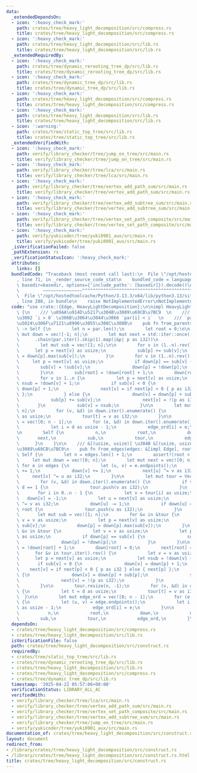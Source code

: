 ```yaml
---
data:
  _extendedDependsOn:
  - icon: ':heavy_check_mark:'
    path: crates/tree/heavy_light_decomposition/src/compress.rs
    title: crates/tree/heavy_light_decomposition/src/compress.rs
  - icon: ':heavy_check_mark:'
    path: crates/tree/heavy_light_decomposition/src/lib.rs
    title: crates/tree/heavy_light_decomposition/src/lib.rs
  _extendedRequiredBy:
  - icon: ':heavy_check_mark:'
    path: crates/tree/dynamic_rerooting_tree_dp/src/lib.rs
    title: crates/tree/dynamic_rerooting_tree_dp/src/lib.rs
  - icon: ':heavy_check_mark:'
    path: crates/tree/dynamic_tree_dp/src/lib.rs
    title: crates/tree/dynamic_tree_dp/src/lib.rs
  - icon: ':heavy_check_mark:'
    path: crates/tree/heavy_light_decomposition/src/compress.rs
    title: crates/tree/heavy_light_decomposition/src/compress.rs
  - icon: ':heavy_check_mark:'
    path: crates/tree/heavy_light_decomposition/src/lib.rs
    title: crates/tree/heavy_light_decomposition/src/lib.rs
  - icon: ':warning:'
    path: crates/tree/static_top_tree/src/lib.rs
    title: crates/tree/static_top_tree/src/lib.rs
  _extendedVerifiedWith:
  - icon: ':heavy_check_mark:'
    path: verify/library_checker/tree/jump_on_tree/src/main.rs
    title: verify/library_checker/tree/jump_on_tree/src/main.rs
  - icon: ':heavy_check_mark:'
    path: verify/library_checker/tree/lca/src/main.rs
    title: verify/library_checker/tree/lca/src/main.rs
  - icon: ':heavy_check_mark:'
    path: verify/library_checker/tree/vertex_add_path_sum/src/main.rs
    title: verify/library_checker/tree/vertex_add_path_sum/src/main.rs
  - icon: ':heavy_check_mark:'
    path: verify/library_checker/tree/vertex_add_subtree_sum/src/main.rs
    title: verify/library_checker/tree/vertex_add_subtree_sum/src/main.rs
  - icon: ':heavy_check_mark:'
    path: verify/library_checker/tree/vertex_set_path_composite/src/main.rs
    title: verify/library_checker/tree/vertex_set_path_composite/src/main.rs
  - icon: ':heavy_check_mark:'
    path: verify/yukicoder/tree/yuki0901_aux/src/main.rs
    title: verify/yukicoder/tree/yuki0901_aux/src/main.rs
  _isVerificationFailed: false
  _pathExtension: rs
  _verificationStatusIcon: ':heavy_check_mark:'
  attributes:
    links: []
  bundledCode: "Traceback (most recent call last):\n  File \"/opt/hostedtoolcache/Python/3.13.3/x64/lib/python3.13/site-packages/onlinejudge_verify/documentation/build.py\"\
    , line 71, in _render_source_code_stat\n    bundled_code = language.bundle(stat.path,\
    \ basedir=basedir, options={'include_paths': [basedir]}).decode()\n          \
    \         ~~~~~~~~~~~~~~~^^^^^^^^^^^^^^^^^^^^^^^^^^^^^^^^^^^^^^^^^^^^^^^^^^^^^^^^^^^^^^^^^^\n\
    \  File \"/opt/hostedtoolcache/Python/3.13.3/x64/lib/python3.13/site-packages/onlinejudge_verify/languages/rust.py\"\
    , line 288, in bundle\n    raise NotImplementedError\nNotImplementedError\n"
  code: "use crate::{Edge, HeavyLightDecomposition};\n\nimpl HeavyLightDecomposition\
    \ {\n    /// \u89AA\u914D\u5217\u304B\u3089\u69CB\u7BC9  \n    /// `0` \u304C\u6839\
    \u3002 `i > 0` \u306B\u3064\u3044\u3066 `par[i] < i`  \n    /// `par[0]` \u306E\
    \u5024\u306F\u7121\u8996\u3055\u308C\u308B\n    pub fn from_parents(par: &[usize])\
    \ -> Self {\n        let n = par.len();\n        let root = 0;\n\n        let\
    \ mut down = vec![-1; n];\n        let mut next = std::iter::once(-1)\n      \
    \      .chain(par.iter().skip(1).map(|&p| p as i32))\n            .collect::<Vec<_>>();\n\
    \        let mut sub = vec![1; n];\n\n        for v in (1..n).rev() {\n      \
    \      let p = next[v] as usize;\n            sub[p] += sub[v];\n            down[p]\
    \ = down[p].max(sub[v]);\n        }\n        for v in (1..n).rev() {\n       \
    \     let p = next[v] as usize;\n            if down[p] == sub[v] {\n        \
    \        sub[v] = !sub[v];\n                down[p] = !down[p];\n            }\n\
    \        }\n\n        sub[root] = !down[root] + 1;\n        down[root] = 0;\n\n\
    \        for v in 1..n {\n            let p = next[v] as usize;\n            let\
    \ nsub = !down[v] + 1;\n            if sub[v] < 0 {\n                down[v] =\
    \ down[p] + 1;\n                next[v] = if next[p] < 0 { p as i32 } else { next[p]\
    \ };\n            } else {\n                down[v] = down[p] + sub[p];\n    \
    \            sub[p] += sub[v];\n                next[v] = !(p as i32);\n     \
    \       }\n            sub[v] = nsub;\n        }\n\n        let mut tour = vec![-1;\
    \ n];\n        for (v, &d) in down.iter().enumerate() {\n            let t = d\
    \ as usize;\n            tour[t] = v as i32;\n        }\n\n        let mut edge_ord\
    \ = vec![0; n - 1];\n        for (e, &d) in down.iter().enumerate().skip(1) {\n\
    \            let i = d as usize - 1;\n            edge_ord[i] = e;\n        }\n\
    \n        Self {\n            n,\n            root,\n            down,\n     \
    \       next,\n            sub,\n            tour,\n            edge_ord,\n  \
    \      }\n    }\n\n    /// &[(usize, usize)] \u304B &[(usize, usize, T)] \u304B\
    \u3089\u69CB\u7BC9\n    pub fn from_edges(edges: &[impl Edge], root: usize) ->\
    \ Self {\n        let n = edges.len() + 1;\n        assert!(root < n);\n\n   \
    \     let mut down = vec![0; n];\n        let mut next = vec![0; n];\n       \
    \ for e in edges {\n            let (u, v) = e.endpoints();\n            down[u]\
    \ += 1;\n            down[v] += 1;\n            next[u] ^= v as i32;\n       \
    \     next[v] ^= u as i32;\n        }\n\n        let mut tour = Vec::with_capacity(n);\n\
    \        for (v, &d) in down.iter().enumerate() {\n            if v != root &&\
    \ d == 1 {\n                tour.push(v as i32);\n            }\n        }\n \
    \       for i in 0..n - 1 {\n            let v = tour[i] as usize;\n         \
    \   down[v] = -1;\n            let u = next[v] as usize;\n            next[u]\
    \ ^= v as i32;\n            down[u] -= 1;\n            if down[u] == 1 && u !=\
    \ root {\n                tour.push(u as i32);\n            }\n        }\n\n \
    \       let mut sub = vec![1; n];\n        for &v in &tour {\n            let\
    \ v = v as usize;\n            let p = next[v] as usize;\n            sub[p] +=\
    \ sub[v];\n            down[p] = down[p].max(sub[v]);\n        }\n        for\
    \ &v in &tour {\n            let v = v as usize;\n            let p = next[v]\
    \ as usize;\n            if down[p] == sub[v] {\n                sub[v] = !sub[v];\n\
    \                down[p] = !down[p];\n            }\n        }\n\n        sub[root]\
    \ = !down[root] + 1;\n        down[root] = 0;\n        next[root] = -1;\n\n  \
    \      for &v in tour.iter().rev() {\n            let v = v as usize;\n      \
    \      let p = next[v] as usize;\n            let nsub = !down[v] + 1;\n     \
    \       if sub[v] < 0 {\n                down[v] = down[p] + 1;\n            \
    \    next[v] = if next[p] < 0 { p as i32 } else { next[p] };\n            } else\
    \ {\n                down[v] = down[p] + sub[p];\n                sub[p] += sub[v];\n\
    \                next[v] = !(p as i32);\n            }\n            sub[v] = nsub;\n\
    \        }\n\n        tour.resize(n, -1);\n        for (v, &d) in down.iter().enumerate()\
    \ {\n            let t = d as usize;\n            tour[t] = v as i32;\n      \
    \  }\n\n        let mut edge_ord = vec![0; n - 1];\n        for (e, edge) in edges.iter().enumerate()\
    \ {\n            let (u, v) = edge.endpoints();\n            let i = down[u].max(down[v])\
    \ as usize - 1;\n            edge_ord[i] = e;\n        }\n\n        Self {\n \
    \           n,\n            root,\n            down,\n            next,\n    \
    \        sub,\n            tour,\n            edge_ord,\n        }\n    }\n}\n"
  dependsOn:
  - crates/tree/heavy_light_decomposition/src/compress.rs
  - crates/tree/heavy_light_decomposition/src/lib.rs
  isVerificationFile: false
  path: crates/tree/heavy_light_decomposition/src/construct.rs
  requiredBy:
  - crates/tree/static_top_tree/src/lib.rs
  - crates/tree/dynamic_rerooting_tree_dp/src/lib.rs
  - crates/tree/heavy_light_decomposition/src/lib.rs
  - crates/tree/heavy_light_decomposition/src/compress.rs
  - crates/tree/dynamic_tree_dp/src/lib.rs
  timestamp: '2025-04-22 05:57:06+00:00'
  verificationStatus: LIBRARY_ALL_AC
  verifiedWith:
  - verify/library_checker/tree/lca/src/main.rs
  - verify/library_checker/tree/vertex_add_path_sum/src/main.rs
  - verify/library_checker/tree/vertex_set_path_composite/src/main.rs
  - verify/library_checker/tree/vertex_add_subtree_sum/src/main.rs
  - verify/library_checker/tree/jump_on_tree/src/main.rs
  - verify/yukicoder/tree/yuki0901_aux/src/main.rs
documentation_of: crates/tree/heavy_light_decomposition/src/construct.rs
layout: document
redirect_from:
- /library/crates/tree/heavy_light_decomposition/src/construct.rs
- /library/crates/tree/heavy_light_decomposition/src/construct.rs.html
title: crates/tree/heavy_light_decomposition/src/construct.rs
---
```

